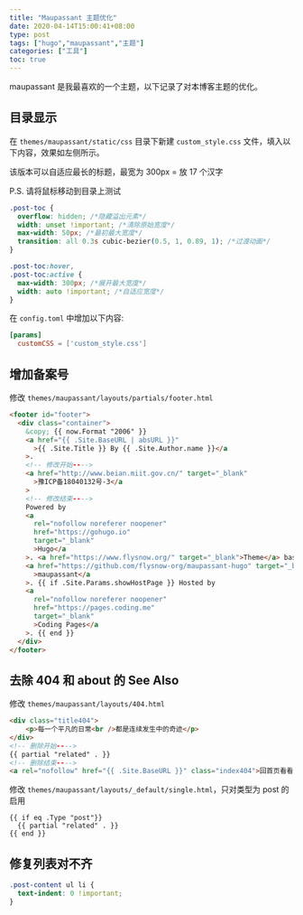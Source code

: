 ```yaml
---
title: "Maupassant 主题优化"
date: 2020-04-14T15:00:41+08:00
type: post
tags: ["hugo","maupassant","主题"]
categories: ["工具"]
toc: true
---
```


maupassant 是我最喜欢的一个主题，以下记录了对本博客主题的优化。

## 目录显示

在 `themes/maupassant/static/css` 目录下新建 `custom_style.css` 文件，填入以下内容，效果如左侧所示。

该版本可以自适应最长的标题，最宽为 300px = 放 17 个汉字

P.S. 请将鼠标移动到目录上测试

```css
.post-toc {
  overflow: hidden; /*隐藏溢出元素*/
  width: unset !important; /*清除原始宽度*/
  max-width: 50px; /*最初最大宽度*/
  transition: all 0.3s cubic-bezier(0.5, 1, 0.89, 1); /*过渡动画*/
}

.post-toc:hover,
.post-toc:active {
  max-width: 300px; /*展开最大宽度*/
  width: auto !important; /*自适应宽度*/
}
```

在 `config.toml` 中增加以下内容:

```toml
[params]
  customCSS = ['custom_style.css']
```

## 增加备案号

修改 `themes/maupassant/layouts/partials/footer.html`

```html
<footer id="footer">
  <div class="container">
    &copy; {{ now.Format "2006" }}
    <a href="{{ .Site.BaseURL | absURL }}"
      >{{ .Site.Title }} By {{ .Site.Author.name }}</a
    >.
    <!-- 修改开始---->
    <a href="http://www.beian.miit.gov.cn/" target="_blank"
      >豫ICP备18040132号-3</a
    >
    <!-- 修改结束---->
    Powered by
    <a
      rel="nofollow noreferer noopener"
      href="https://gohugo.io"
      target="_blank"
      >Hugo</a
    >. <a href="https://www.flysnow.org/" target="_blank">Theme</a> based on
    <a href="https://github.com/flysnow-org/maupassant-hugo" target="_blank"
      >maupassant</a
    >. {{ if .Site.Params.showHostPage }} Hosted by
    <a
      rel="nofollow noreferer noopener"
      href="https://pages.coding.me"
      target="_blank"
      >Coding Pages</a
    >. {{ end }}
  </div>
</footer>
```

## 去除 404 和 about 的 See Also

修改 `themes/maupassant/layouts/404.html`

```html
<div class="title404">
    <p>每一个平凡的日常<br />都是连续发生中的奇迹</p>
</div>
<!-- 删除开始---->
{{ partial "related" . }}
<!-- 删除结束---->
<a rel="nofollow" href="{{ .Site.BaseURL }}" class="index404">回首页看看</a>
```

修改 `themes/maupassant/layouts/_default/single.html`，只对类型为 post 的启用

```
{{ if eq .Type "post"}}
  {{ partial "related" . }}
{{ end }}
```

## 修复列表对不齐

```css
.post-content ul li {
  text-indent: 0 !important;
}
```
